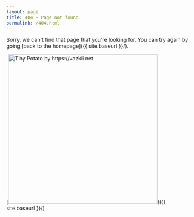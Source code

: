 ```yaml
---
layout: page
title: 404 - Page not found
permalink: /404.html
---
```


Sorry, we can't find that page that you're looking for. You can try again by going [back to the homepage]({{ site.baseurl }}/).

[<img src="{{ site.baseurl }}/images/tater_fields.png" alt="Tiny Potato by https://vazkii.net" style="width: 400px;"/>]({{ site.baseurl }}/)
